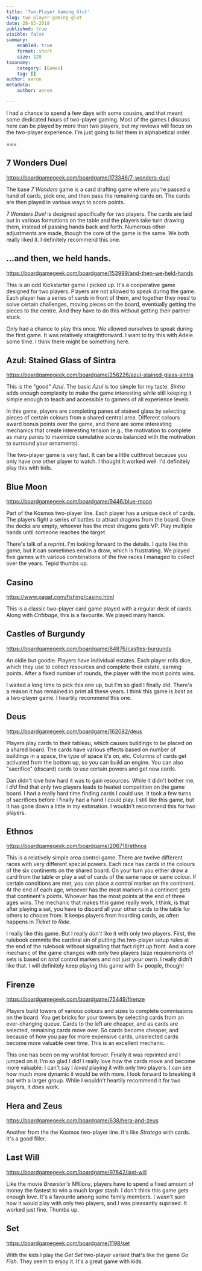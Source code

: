 ```yaml
---
title: 'Two-Player Gaming Glut'
slug: two-player-gaming-glut
date: 28-03-2019
published: true
visible: false
summary:
    enabled: true
    format: short
    size: 128
taxonomy:
    category: [Games]
    tag: []
author: aaron
metadata:
    author: aaron

---
```


I had a chance to spend a few days with some cousins, and that meant some dedicated hours of two-player gaming. Most of the games I discuss here can be played by more than two players, but my reviews will focus on the two-player experience. I'm just going to list them in alphabetical order.

===

## 7 Wonders Duel

https://boardgamegeek.com/boardgame/173346/7-wonders-duel

The base *7 Wonders* game is a card drafting game where you're passed a hand of cards, pick one, and then pass the remaining cards on. The cards are then played in various ways to score points.

*7 Wonders Duel* is designed specifically for two players. The cards are laid out in various formations on the table and the players take turn drawing them, instead of passing hands back and forth. Numerous other adjustments are made, though the core of the game is the same. We both really liked it. I definitely recommend this one.

## ...and then, we held hands.

https://boardgamegeek.com/boardgame/153999/and-then-we-held-hands

This is an odd Kickstarter game I picked up. It's a cooperative game designed for two players. Players are not allowed to speak during the game. Each player has a series of cards in front of them, and together they need to solve certain challenges, moving pieces on the board, eventually getting the pieces to the centre. And they have to do this without getting their partner stuck.

Only had a chance to play this once. We allowed ourselves to speak during the first game. It was relatively straightforward. I want to try this with Adele some time. I think there might be something here.

## Azul: Stained Glass of Sintra

https://boardgamegeek.com/boardgame/256226/azul-stained-glass-sintra

This is the "good" *Azul*. The basic *Azul* is too simple for my taste. *Sintra* adds enough complexity to make the game interesting while still keeping it simple enough to teach and accessible to gamers of all experience levels.

In this game, players are completing panes of stained glass by selecting pieces of certain colours from a shared central area. Different colours award bonus points over the game, and there are some interesting mechanics that create interesting tension (e.g., the motivation to complete as many panes to maximize cumulative scores balanced with the motivation to surround your ornaments).

The two-player game is very fast. It can be a little cutthroat because you only have one other player to watch. I thought it worked well. I'd definitely play this with kids.

## Blue Moon

https://boardgamegeek.com/boardgame/9446/blue-moon

Part of the Kosmos two-player line. Each player has a unique deck of cards. The players fight a series of battles to attract dragons from the board. Once the decks are empty, whoever has the most dragons gets VP. Play multiple hands until someone reaches the target.

There's talk of a reprint. I'm looking forward to the details. I quite like this game, but it can sometimes end in a draw, which is frustrating. We played five games with various combinations of the five races I managed to collect over the years. Tepid thumbs up.

## Casino

https://www.pagat.com/fishing/casino.html

This is a classic two-player card game played with a regular deck of cards. Along with *Cribbage*, this is a favourite. We played many hands.

## Castles of Burgundy

https://boardgamegeek.com/boardgame/84876/castles-burgundy

An oldie but goodie. Players have individual estates. Each player rolls dice, which they use to collect resources and complete their estate, earning points. After a fixed number of rounds, the player with the most points wins.

I waited a long time to pick this one up, but I'm so glad I finally did. There's a reason it has remained in print all these years. I think this game is *best* as a two-player game. I heartily recommend this one.

## Deus

https://boardgamegeek.com/boardgame/162082/deus

Players play cards to their tableau, which causes buildings to be placed on a shared board. The cards have various effects based on number of buildings in a space, the type of space it's on, etc. Columns of cards get activated from the bottom up, so you can build an engine. You can also "sacrifice" (discard) cards to use certain powers and get new cards.

Dan didn't love how hard it was to gain resources. While it didn't bother me, I *did* find that only two players leads to heated competition on the game board. I had a really hard time finding cards I could use. It took a few turns of sacrifices before I finally had a hand I could play. I still like this game, but it has gone down a little in my estimation. I wouldn't recommend this for two players.

## Ethnos

https://boardgamegeek.com/boardgame/206718/ethnos

This is a relatively simple area control game. There are twelve different races with very different special powers. Each race has cards in the colours of the six continents on the shared board. On your turn you either draw a card from the table or play a set of cards of the same race or same colour. If certain conditions are met, you can place a control marker on the continent. At the end of each age, whoever has the most markers in a continent gets that continent's points. Whoever has the most points at the end of three ages wins. The mechanic that makes this game really work, I think, is that after playing a set, you have to discard all your other cards to the table for others to choose from. It keeps players from hoarding cards, as often happens in *Ticket to Ride*.

I really like this game. But I really *don't* like it with only two players. First, the rulebook commits the cardinal sin of putting the two-player setup rules at the end of the rulebook without signalling that fact right up front. And a core mechanic of the game changes with only two players (size requirements of sets is based on *total* control markers and not just your *own*). I really didn't like that. I will definitely keep playing this game with 3+ people, though!

## Firenze

https://boardgamegeek.com/boardgame/75449/firenze

Players build towers of various colours and sizes to complete commissions on the board. You get bricks for your towers by selecting cards from an ever-changing queue. Cards to the left are cheaper, and as cards are selected, remaining cards move over. So cards become cheaper, and because of how you pay for more expensive cards, unselected cards become more valuable over time. This is an excellent mechanic.

This one has been on my wishlist forever. Finally it was reprinted and I jumped on it. I'm so glad I did! I really love how the cards move and become more valuable. I can't say I *loved* playing it with only two players. I can see how much more dynamic it would be with more. I look forward to breaking it out with a larger group. While I wouldn't heartily recommend it for two players, it *does* work.

## Hera and Zeus

https://boardgamegeek.com/boardgame/638/hera-and-zeus

Another from the the Kosmos two-player line. It's like *Stratego* with cards. It's a good filler.

## Last Will

https://boardgamegeek.com/boardgame/97842/last-will

Like the movie *Brewster's Millions*, players have to spend a fixed amount of money the fastest to win a much larger stash. I don't think this game gets enough love. It's a favourite among some family members. I wasn't sure how it would play with only two players, and I was pleasantly suprised. It worked just fine. Thumbs up.

## Set

https://boardgamegeek.com/boardgame/1198/set

With the kids I play the *Get Set* two-player variant that's like the game *Go Fish*. They seem to enjoy it. It's a great game with kids.

